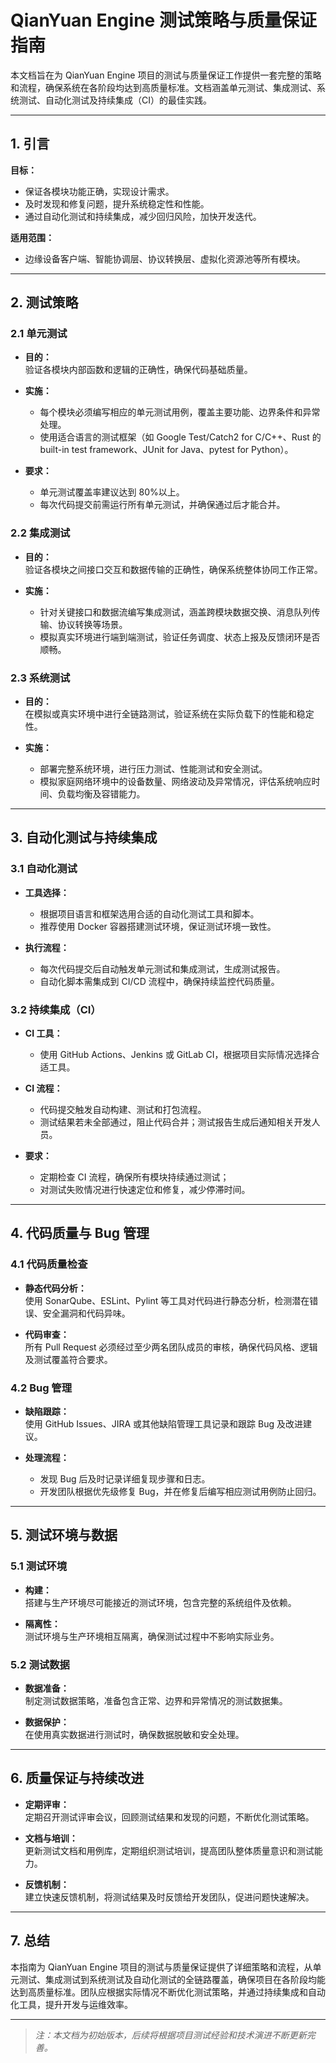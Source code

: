 # QianYuan Engine 测试策略与质量保证指南

本文档旨在为 QianYuan Engine 项目的测试与质量保证工作提供一套完整的策略和流程，确保系统在各阶段均达到高质量标准。文档涵盖单元测试、集成测试、系统测试、自动化测试及持续集成（CI）的最佳实践。

---

## 1. 引言

**目标：**  
- 保证各模块功能正确，实现设计需求。  
- 及时发现和修复问题，提升系统稳定性和性能。  
- 通过自动化测试和持续集成，减少回归风险，加快开发迭代。

**适用范围：**  
- 边缘设备客户端、智能协调层、协议转换层、虚拟化资源池等所有模块。

---

## 2. 测试策略

### 2.1 单元测试

- **目的：**  
  验证各模块内部函数和逻辑的正确性，确保代码基础质量。
  
- **实施：**  
  - 每个模块必须编写相应的单元测试用例，覆盖主要功能、边界条件和异常处理。  
  - 使用适合语言的测试框架（如 Google Test/Catch2 for C/C++、Rust 的 built-in test framework、JUnit for Java、pytest for Python）。

- **要求：**  
  - 单元测试覆盖率建议达到 80%以上。  
  - 每次代码提交前需运行所有单元测试，并确保通过后才能合并。

### 2.2 集成测试

- **目的：**  
  验证各模块之间接口交互和数据传输的正确性，确保系统整体协同工作正常。
  
- **实施：**  
  - 针对关键接口和数据流编写集成测试，涵盖跨模块数据交换、消息队列传输、协议转换等场景。  
  - 模拟真实环境进行端到端测试，验证任务调度、状态上报及反馈闭环是否顺畅。

### 2.3 系统测试

- **目的：**  
  在模拟或真实环境中进行全链路测试，验证系统在实际负载下的性能和稳定性。
  
- **实施：**  
  - 部署完整系统环境，进行压力测试、性能测试和安全测试。  
  - 模拟家庭网络环境中的设备数量、网络波动及异常情况，评估系统响应时间、负载均衡及容错能力。

---

## 3. 自动化测试与持续集成

### 3.1 自动化测试

- **工具选择：**  
  - 根据项目语言和框架选用合适的自动化测试工具和脚本。  
  - 推荐使用 Docker 容器搭建测试环境，保证测试环境一致性。

- **执行流程：**  
  - 每次代码提交后自动触发单元测试和集成测试，生成测试报告。  
  - 自动化脚本需集成到 CI/CD 流程中，确保持续监控代码质量。

### 3.2 持续集成（CI）

- **CI 工具：**  
  - 使用 GitHub Actions、Jenkins 或 GitLab CI，根据项目实际情况选择合适工具。

- **CI 流程：**  
  - 代码提交触发自动构建、测试和打包流程。  
  - 测试结果若未全部通过，阻止代码合并；测试报告生成后通知相关开发人员。

- **要求：**  
  - 定期检查 CI 流程，确保所有模块持续通过测试；  
  - 对测试失败情况进行快速定位和修复，减少停滞时间。

---

## 4. 代码质量与 Bug 管理

### 4.1 代码质量检查

- **静态代码分析：**  
  使用 SonarQube、ESLint、Pylint 等工具对代码进行静态分析，检测潜在错误、安全漏洞和代码异味。

- **代码审查：**  
  所有 Pull Request 必须经过至少两名团队成员的审核，确保代码风格、逻辑及测试覆盖符合要求。

### 4.2 Bug 管理

- **缺陷跟踪：**  
  使用 GitHub Issues、JIRA 或其他缺陷管理工具记录和跟踪 Bug 及改进建议。
  
- **处理流程：**  
  - 发现 Bug 后及时记录详细复现步骤和日志。  
  - 开发团队根据优先级修复 Bug，并在修复后编写相应测试用例防止回归。

---

## 5. 测试环境与数据

### 5.1 测试环境

- **构建：**  
  搭建与生产环境尽可能接近的测试环境，包含完整的系统组件及依赖。
  
- **隔离性：**  
  测试环境与生产环境相互隔离，确保测试过程中不影响实际业务。

### 5.2 测试数据

- **数据准备：**  
  制定测试数据策略，准备包含正常、边界和异常情况的测试数据集。
  
- **数据保护：**  
  在使用真实数据进行测试时，确保数据脱敏和安全处理。

---

## 6. 质量保证与持续改进

- **定期评审：**  
  定期召开测试评审会议，回顾测试结果和发现的问题，不断优化测试策略。
  
- **文档与培训：**  
  更新测试文档和用例库，定期组织测试培训，提高团队整体质量意识和测试能力。

- **反馈机制：**  
  建立快速反馈机制，将测试结果及时反馈给开发团队，促进问题快速解决。

---

## 7. 总结

本指南为 QianYuan Engine 项目的测试与质量保证提供了详细策略和流程，从单元测试、集成测试到系统测试及自动化测试的全链路覆盖，确保项目在各阶段均能达到高质量标准。团队应根据实际情况不断优化测试策略，并通过持续集成和自动化工具，提升开发与运维效率。

---

> *注：本文档为初始版本，后续将根据项目测试经验和技术演进不断更新完善。*
